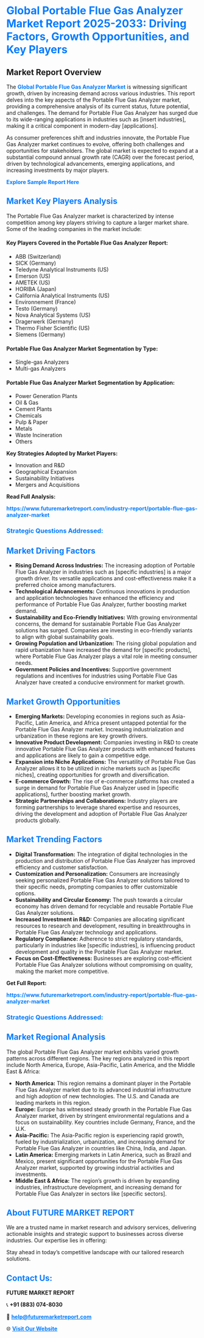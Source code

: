 <h1 style="color: #007BFF;">Global Portable Flue Gas Analyzer Market Report 2025-2033: Driving Factors, Growth Opportunities, and Key Players</h1>

<section id="overview">
<h2>Market Report Overview</h2>
<p>The <a href="https://www.futuremarketreport.com/industry-report/portable-flue-gas-analyzer-market" style="color: #007BFF; text-decoration: none;"><strong>Global Portable Flue Gas Analyzer Market</strong></a> is witnessing significant growth, driven by increasing demand across various industries. This report delves into the key aspects of the Portable Flue Gas Analyzer market, providing a comprehensive analysis of its current status, future potential, and challenges. The demand for Portable Flue Gas Analyzer has surged due to its wide-ranging applications in industries such as [insert industries], making it a critical component in modern-day [applications].</p>
<p>As consumer preferences shift and industries innovate, the Portable Flue Gas Analyzer market continues to evolve, offering both challenges and opportunities for stakeholders. The global market is expected to expand at a substantial compound annual growth rate (CAGR) over the forecast period, driven by technological advancements, emerging applications, and increasing investments by major players.</p>
</section>

<section id="overview">
<p><a href="https://www.futuremarketreport.com/request-sample/reportId=54754" style="color: #007BFF; text-decoration: none;"><strong>Explore Sample Report Here</strong></a></p>
</section>

<section id="key-players">
<h2 style="color: #007BFF;">Market Key Players Analysis</h2>
<p>The Portable Flue Gas Analyzer market is characterized by intense competition among key players striving to capture a larger market share. Some of the leading companies in the market include:</p>
<h4>Key Players Covered in the Portable Flue Gas Analyzer Report:</h4>
<ul><li>ABB (Switzerland)</li><li>SICK (Germany)</li><li>Teledyne Analytical Instruments (US)</li><li>Emerson (US)</li><li>AMETEK (US)</li><li>HORIBA (Japan)</li><li>California Analytical Instruments (US)</li><li>Environnement (France)</li><li>Testo (Germany)</li><li>Nova Analytical Systems (US)</li><li>Dragerwerk (Germany)</li><li>Thermo Fisher Scientific (US)</li><li>Siemens (Germany)</li></ul>
<h4>Portable Flue Gas Analyzer Market Segmentation by Type:</h4>
<ul><li>Single-gas Analyzers</li><li>Multi-gas Analyzers</li></ul>

<h4>Portable Flue Gas Analyzer Market Segmentation by Application:</h4>
<ul><li>Power Generation Plants</li><li>Oil &amp; Gas</li><li>Cement Plants</li><li>Chemicals</li><li>Pulp &amp; Paper</li><li>Metals</li><li>Waste Incineration</li><li>Others</li></ul>
<p><strong>Key Strategies Adopted by Market Players:</strong></p>
<ul>
<li>Innovation and R&D</li>
<li>Geographical Expansion</li>
<li>Sustainability Initiatives</li>
<li>Mergers and Acquisitions</li>
</ul>
</section>

<section>
<p><strong>Read Full Analysis: </strong></p><a href="https://www.futuremarketreport.com/industry-report/portable-flue-gas-analyzer-market" style="color: #007BFF; text-decoration: none;"><strong>https://www.futuremarketreport.com/industry-report/portable-flue-gas-analyzer-market</strong></a>
<h3 style="color: #007BFF;">Strategic Questions Addressed:</h3>
</section>

<section id="driving-factors">
<h2 style="color: #007BFF;">Market Driving Factors</h2>
<ul>
<li><strong>Rising Demand Across Industries:</strong> The increasing adoption of Portable Flue Gas Analyzer in industries such as [specific industries] is a major growth driver. Its versatile applications and cost-effectiveness make it a preferred choice among manufacturers.</li>
<li><strong>Technological Advancements:</strong> Continuous innovations in production and application technologies have enhanced the efficiency and performance of Portable Flue Gas Analyzer, further boosting market demand.</li>
<li><strong>Sustainability and Eco-Friendly Initiatives:</strong> With growing environmental concerns, the demand for sustainable Portable Flue Gas Analyzer solutions has surged. Companies are investing in eco-friendly variants to align with global sustainability goals.</li>
<li><strong>Growing Population and Urbanization:</strong> The rising global population and rapid urbanization have increased the demand for [specific products], where Portable Flue Gas Analyzer plays a vital role in meeting consumer needs.</li>
<li><strong>Government Policies and Incentives:</strong> Supportive government regulations and incentives for industries using Portable Flue Gas Analyzer have created a conducive environment for market growth.</li>
</ul>
</section>

<section id="growth-opportunities">
<h2 style="color: #007BFF;">Market Growth Opportunities</h2>
<ul>
<li><strong>Emerging Markets:</strong> Developing economies in regions such as Asia-Pacific, Latin America, and Africa present untapped potential for the Portable Flue Gas Analyzer market. Increasing industrialization and urbanization in these regions are key growth drivers.</li>
<li><strong>Innovative Product Development:</strong> Companies investing in R&D to create innovative Portable Flue Gas Analyzer products with enhanced features and applications are likely to gain a competitive edge.</li>
<li><strong>Expansion into Niche Applications:</strong> The versatility of Portable Flue Gas Analyzer allows it to be utilized in niche markets such as [specific niches], creating opportunities for growth and diversification.</li>
<li><strong>E-commerce Growth:</strong> The rise of e-commerce platforms has created a surge in demand for Portable Flue Gas Analyzer used in [specific applications], further boosting market growth.</li>
<li><strong>Strategic Partnerships and Collaborations:</strong> Industry players are forming partnerships to leverage shared expertise and resources, driving the development and adoption of Portable Flue Gas Analyzer products globally.</li>
</ul>
</section>

<section id="trending-factors">
<h2 style="color: #007BFF;">Market Trending Factors</h2>
<ul>
<li><strong>Digital Transformation:</strong> The integration of digital technologies in the production and distribution of Portable Flue Gas Analyzer has improved efficiency and customer satisfaction.</li>
<li><strong>Customization and Personalization:</strong> Consumers are increasingly seeking personalized Portable Flue Gas Analyzer solutions tailored to their specific needs, prompting companies to offer customizable options.</li>
<li><strong>Sustainability and Circular Economy:</strong> The push towards a circular economy has driven demand for recyclable and reusable Portable Flue Gas Analyzer solutions.</li>
<li><strong>Increased Investment in R&D:</strong> Companies are allocating significant resources to research and development, resulting in breakthroughs in Portable Flue Gas Analyzer technology and applications.</li>
<li><strong>Regulatory Compliance:</strong> Adherence to strict regulatory standards, particularly in industries like [specific industries], is influencing product development and quality in the Portable Flue Gas Analyzer market.</li>
<li><strong>Focus on Cost-Effectiveness:</strong> Businesses are exploring cost-efficient Portable Flue Gas Analyzer solutions without compromising on quality, making the market more competitive.</li>
</ul>
</section>

<section>
<p><strong>Get Full Report: </strong></p><a href="https://www.futuremarketreport.com/industry-report/portable-flue-gas-analyzer-market" style="color: #007BFF; text-decoration: none;"><strong>https://www.futuremarketreport.com/industry-report/portable-flue-gas-analyzer-market</strong></a>
<h3 style="color: #007BFF;">Strategic Questions Addressed:</h3>
</section>


<section id="regional-analysis">
<h2 style="color: #007BFF;">Market Regional Analysis</h2>
<p>The global Portable Flue Gas Analyzer market exhibits varied growth patterns across different regions. The key regions analyzed in this report include North America, Europe, Asia-Pacific, Latin America, and the Middle East & Africa:</p>
<ul>
<li><strong>North America:</strong> This region remains a dominant player in the Portable Flue Gas Analyzer market due to its advanced industrial infrastructure and high adoption of new technologies. The U.S. and Canada are leading markets in this region.</li>
<li><strong>Europe:</strong> Europe has witnessed steady growth in the Portable Flue Gas Analyzer market, driven by stringent environmental regulations and a focus on sustainability. Key countries include Germany, France, and the U.K.</li>
<li><strong>Asia-Pacific:</strong> The Asia-Pacific region is experiencing rapid growth, fueled by industrialization, urbanization, and increasing demand for Portable Flue Gas Analyzer in countries like China, India, and Japan.</li>
<li><strong>Latin America:</strong> Emerging markets in Latin America, such as Brazil and Mexico, present significant opportunities for the Portable Flue Gas Analyzer market, supported by growing industrial activities and investments.</li>
<li><strong>Middle East & Africa:</strong> The region’s growth is driven by expanding industries, infrastructure development, and increasing demand for Portable Flue Gas Analyzer in sectors like [specific sectors].</li>
</ul>
</section>

<footer>
<h2 style="color: #007BFF;">About FUTURE MARKET REPORT</h2>
<p>We are a trusted name in market research and advisory services, delivering actionable insights and strategic support to businesses across diverse industries. Our expertise lies in offering:</p>

<p>Stay ahead in today’s competitive landscape with our tailored research solutions.</p>

<h2 style="color: #007BFF;">Contact Us:</h2>
<p><strong>FUTURE MARKET REPORT</strong></p>
<p>📞 <strong>+91 (883) 074-8030</strong></p>
<p>📧 <strong><a href="mailto:help@futuremarketreport.com" style="color: #007BFF;">help@futuremarketreport.com</a></strong></p>
<p>🌐 <strong><a href="https://www.futuremarketreport.com/" style="color: #007BFF;">Visit Our Website</a></strong></p>
</footer>